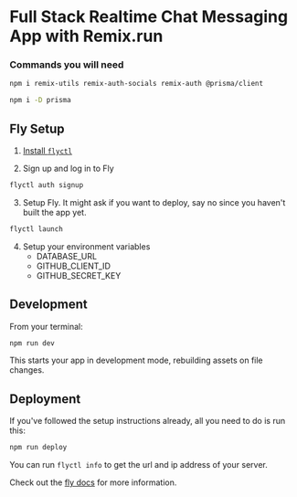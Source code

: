 # Full Stack Realtime Chat Messaging App with Remix.run


### Commands you will need
```sh
npm i remix-utils remix-auth-socials remix-auth @prisma/client
```

```sh
npm i -D prisma
```




## Fly Setup

1. [Install `flyctl`](https://fly.io/docs/getting-started/installing-flyctl/)

2. Sign up and log in to Fly

```sh
flyctl auth signup
```

3. Setup Fly. It might ask if you want to deploy, say no since you haven't built the app yet.

```sh
flyctl launch
```

4. Setup your environment variables
    - DATABASE_URL
    - GITHUB_CLIENT_ID
    - GITHUB_SECRET_KEY


## Development

From your terminal:

```sh
npm run dev
```

This starts your app in development mode, rebuilding assets on file changes.

## Deployment

If you've followed the setup instructions already, all you need to do is run this:

```sh
npm run deploy
```

You can run `flyctl info` to get the url and ip address of your server.

Check out the [fly docs](https://fly.io/docs/getting-started/node/) for more information.